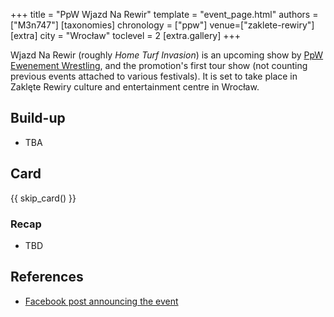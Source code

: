 +++
title = "PpW Wjazd Na Rewir"
template = "event_page.html"
authors = ["M3n747"]
[taxonomies]
chronology = ["ppw"]
venue=["zaklete-rewiry"]
[extra]
city = "Wrocław"
toclevel = 2
[extra.gallery]
+++

Wjazd Na Rewir (roughly _Home Turf Invasion_) is an upcoming show by [PpW Ewenement Wrestling](@/o/ppw.md), and the promotion's first tour show (not counting previous events attached to various festivals). It is set to take place in Zaklęte Rewiry culture and entertainment centre in Wrocław.

## Build-up

* TBA

## Card

{{ skip_card() }}

### Recap

* TBD

## References

* [Facebook post announcing the event](https://www.facebook.com/photo/?fbid=1331239525673103&set=a.499910772139320)
